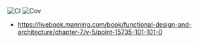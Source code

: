 ![CI](../../workflows/CI/badge.svg) ![Cov](../gh-pages/docs/badge_linecoverage.svg)

* https://livebook.manning.com/book/functional-design-and-architecture/chapter-7/v-5/point-15735-101-101-0
